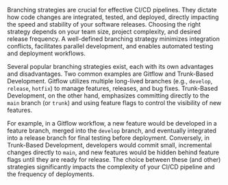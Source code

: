 Branching strategies are crucial for effective CI/CD pipelines. They dictate how code changes are integrated, tested, and deployed, directly impacting the speed and stability of your software releases. Choosing the right strategy depends on your team size, project complexity, and desired release frequency. A well-defined branching strategy minimizes integration conflicts, facilitates parallel development, and enables automated testing and deployment workflows.

Several popular branching strategies exist, each with its own advantages and disadvantages. Two common examples are Gitflow and Trunk-Based Development. Gitflow utilizes multiple long-lived branches (e.g., `develop`, `release`, `hotfix`) to manage features, releases, and bug fixes. Trunk-Based Development, on the other hand, emphasizes committing directly to the `main` branch (or `trunk`) and using feature flags to control the visibility of new features.

For example, in a Gitflow workflow, a new feature would be developed in a feature branch, merged into the `develop` branch, and eventually integrated into a release branch for final testing before deployment. Conversely, in Trunk-Based Development, developers would commit small, incremental changes directly to `main`, and new features would be hidden behind feature flags until they are ready for release. The choice between these (and other) strategies significantly impacts the complexity of your CI/CD pipeline and the frequency of deployments.